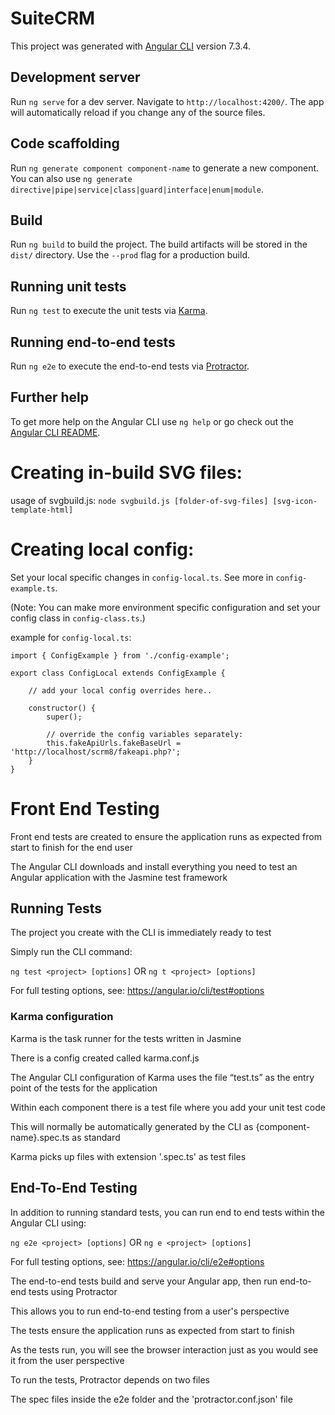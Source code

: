 # SuiteCRM

This project was generated with [Angular CLI](https://github.com/angular/angular-cli) version 7.3.4.

## Development server

Run `ng serve` for a dev server. Navigate to `http://localhost:4200/`. The app will automatically reload if you change any of the source files.

## Code scaffolding

Run `ng generate component component-name` to generate a new component. You can also use `ng generate directive|pipe|service|class|guard|interface|enum|module`.

## Build

Run `ng build` to build the project. The build artifacts will be stored in the `dist/` directory. Use the `--prod` flag for a production build.

## Running unit tests

Run `ng test` to execute the unit tests via [Karma](https://karma-runner.github.io).

## Running end-to-end tests

Run `ng e2e` to execute the end-to-end tests via [Protractor](http://www.protractortest.org/).

## Further help

To get more help on the Angular CLI use `ng help` or go check out the [Angular CLI README](https://github.com/angular/angular-cli/blob/master/README.md).

# Creating in-build SVG files:

usage of svgbuild.js: `node svgbuild.js [folder-of-svg-files] [svg-icon-template-html]`

# Creating local config:

Set your local specific changes in `config-local.ts`.
See more in `config-example.ts`.

(Note: You can make more environment specific configuration and set your config class in `config-class.ts`.)

example for `config-local.ts`:
```
import { ConfigExample } from './config-example';

export class ConfigLocal extends ConfigExample {

    // add your local config overrides here..

    constructor() {
        super();

        // override the config variables separately:
        this.fakeApiUrls.fakeBaseUrl = 'http://localhost/scrm8/fakeapi.php?';
    }
}
```
# Front End Testing

Front end tests are created to ensure the application runs as expected from start to finish for the end user

The Angular CLI downloads and install everything you need to test an Angular application with the Jasmine test framework

## Running Tests

The project you create with the CLI is immediately ready to test

Simply run the CLI command:

```ng test <project> [options]```
OR
```ng t <project> [options]```

For full testing options, see: https://angular.io/cli/test#options

### Karma configuration

Karma is the task runner for the tests written in Jasmine

There is a config created called karma.conf.js

The Angular CLI configuration of Karma uses the file “test.ts” as the entry point of the tests for the application

Within each component there is a test file where you add your unit test code

This will normally be automatically generated by the CLI as {component-name}.spec.ts as standard

Karma picks up files with extension '.spec.ts' as test files

## End-To-End Testing

In addition to running standard tests, you can run end to end tests within the Angular CLI using:

```ng e2e <project> [options]```
 OR
```ng e <project> [options]```

For full testing options, see: https://angular.io/cli/e2e#options

The end-to-end tests build and serve your Angular app, then run end-to-end tests using Protractor

This allows you to run end-to-end testing from a user's perspective

The tests ensure the application runs as expected from start to finish

As the tests run, you will see the browser interaction just as you would see it from the user perspective

To run the tests, Protractor depends on two files

The spec files inside the e2e folder and the 'protractor.conf.json' file
